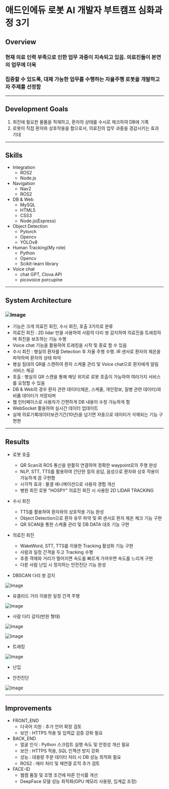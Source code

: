 # 애드인에듀 로봇 AI 개발자 부트캠프 심화과정 3기
## Overview
### 현재 의료 인력 부족으로 인한 업무 과중이 지속되고 있음. 의료진들이 본연의 업무에 더욱 
### 집중할 수 있도록, 대체 가능한 업무를 수행하는 자율주행 로봇을 개발하고자 주제를 선정함
---
## Development Goals
1. 회진에 필요한 물품을 적재하고, 환자의 상태를 수시로 체크하여 DB에 기록
2. 로봇이 직접 환자와 상호작용을 함으로서, 의료진의 업무 과중을 경감시키는 효과 기대
---
## Skills
+ Integration
  + ROS2
  + Node.js
+ Navigation
  + Nav2
  + ROS2
+ DB & Web
  + MySQL
  + HTML5
  + CSS3
  + Node.js(Express)
+ Object Detection
  + Pytorch
  + Opencv
  + YOLOv8
+ Human Tracking(My role)
  + Python
  + Opencv
  + Scikit-learn library
+ Voice chat
  + chat GPT, Clova API
  + picovoice porcupine
---
## System Architecture
### ![Image](https://github.com/user-attachments/assets/262f5f14-6bca-47e4-8d1d-fe531cd4f9ae)
+ 기능은 크게 의료진 회진, 수시 회진, 호출 3가지로 분류
+ 의료진 회진 : 2D lidar 만을 사용하여 사람의 다리 쌍 감지하여 의료진을 트래킹하며 회진을 보조하는 기능 수행
+ Voice chat 기능을 활용하여 트래킹을 시작 및 종료 할 수 있음
+ 수시 회진 :  병실의 환자를 Detection 후 자율 주행 수행. IR 센서로 환자의 체온을 파악하며 환자의 상태 파악
+ 병실 침대의 QR를 스캔하여 환자 스케줄 관리 및 Voice chat으로 환자에게 알림 서비스 제공
+ 호출 : 병실의 QR 스캔을 통해 해당 위치로 로봇 호출이 가능하여 여러가지 서비스를 요청할 수 있음
+ DB & Web의 경우 환자 관련 데이터(체온, 스케줄, 개인정보, 질병 관련 데이터)와 비품 데이터가 저장되며
+ 웹 인터페이스로 사용자가 간편하게 DB 내용이 수정 가능하게 함
+ WebSocket 활용하여 실시간 데이터 업데이트
+ 실제 의료기록데이터보관기간(10년)을 넘기면 자동으로 데이터가 삭제되는 기능 구현현
---
## Results
+ 로봇 호출
  + QR Scan과 ROS 통신을 원활히 연결하여 정확한 waypoint로의 주행 완성
  + NLP, STT, TTS를 활용하여 간단한 질의 응답, 음성으로 환자와 상호 작용이 가능하게 끔 구현함
  + 시각적 효과 : 물결 애니메이션으로 사용자 경험 개선
  + 병원 회진 로봇 "HOSPY" 의료진 회진 시 사용된 2D LIDAR TRACKING
+ 수시 회진 
  + TTS를 활용하여 환자와의 상호작용 기능 완성
  + Object Detection으로 환자 유무 파악 및 IR 센서로 환자 체온 체크 기능 구현
  + QR SCAN을 통한 스케줄 관리 및 DB DATA 대조 기능 구현
+ 의료진 회진
  + WakeWord, STT, TTS를 이용한 Tracking 활성화 기능 구현
  + 사람과 일정 간격을 두고 Tracking 수행
  + 추종 객체와 거리가 멀어지면 속도를 빠르게 가까우면 속도를 느리게 구현
  + 다른 사람 난입 시 정지하는 안전진단 기능 완성


+ DBSCAN 다리 쌍 감지

![Image](https://github.com/user-attachments/assets/f70bc9f9-ae2a-4732-8e86-57be7f170a79)



+ 유클리드 거리 이용한 일정 간격 주행


![Image](https://github.com/user-attachments/assets/3e850348-ae65-487c-89fd-9c33247cf714)



+ 사람 다리 감지(반원 형태)


![Image](https://github.com/user-attachments/assets/9de07419-af2f-48b7-96fa-dcd39ee8ab38)


![Image](https://github.com/user-attachments/assets/f79c1f44-67ed-40de-aa8d-d30da5fb43b8)


+ 트래킹


![Image](https://github.com/user-attachments/assets/ca437451-b9c7-4d11-85b8-9e120e44992b)


+ 난입





+ 안전진단

![Image](https://github.com/user-attachments/assets/6b04b1ee-845f-486b-ae55-a2d85c53466d)






---
## Improvements
+ FRONT_END
  + 다국어 지원 : 추가 언어 확장 검토
  + 보안 : HTTPS 적용 및 입력값 검증 강화 필요
+ BACK_END
  + 얼굴 인식 : Python 스크립트 실행 속도 및 안정성 개선 필요
  + 보안 : HTTPS 적용, SQL 인젝션 방지 강화
  + 성능 : 대용량 주문 데이터 처리 시 DB 성능 최적화 필요
  + ROS2 : 에러 처리 및 재연결 로직 추가 검토
+ FACE-ID
  + 웹캠 품질 및 조명 조건에 따른 인식률 개선
  + DeepFace 모델 성능 최적화(GPU 메모리 사용량, 임계값 조정)


